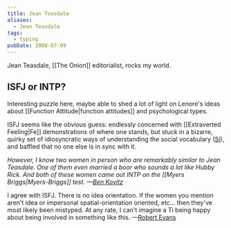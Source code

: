 ```yaml
---
title: Jean Teasdale
aliases:
  - Jean Teasdale
tags:
  - typing
pubDate: 2008-07-09
---
```


Jean Teasdale, [[The Onion]] editorialist, rocks my world.

## ISFJ or INTP?

Interesting puzzle here, maybe able to shed a lot of light on Lenore's ideas about [[Function Attitude|function attitudes]] and psychological types.

ISFJ seems like the obvious guess: endlessly concerned with [[Extraverted Feeling|Fe]] demonstrations of where one stands, but stuck in a bizarre, quirky set of idiosyncratic ways of understanding the social vocabulary ([Si](../../main/function-attitude/attitudes/introverted-sensation)), and baffled that no one else is in sync with it.

_However, I know two women in person who are remarkably similar to Jean Teasdale. One of them even married a boor who sounds a lot like Hubby Rick. And both of these women came out INTP on the [[Myers Briggs|Myers-Briggs]] test. —[Ben Kovitz](https://web.archive.org/web/20101218133147/http://greenlightwiki.com/lenore-exegesis/Ben_Kovitz)_

I agree with ISFJ. There is no idea orientation. If the women you mention aren't idea or impersonal spatial-orientation oriented, etc... then they've most likely been mistyped. At any rate, I can't imagine a Ti being happy about being involved in something like this. —[Robert Evans](https://web.archive.org/web/20101218133147/http://greenlightwiki.com/lenore-exegesis/Robert_Evans)
